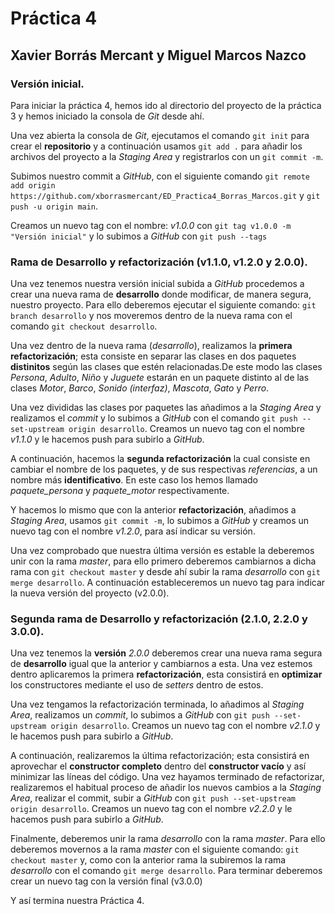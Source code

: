 # Práctica 4
## Xavier Borrás Mercant y Miguel Marcos Nazco



### Versión inicial.
Para iniciar la práctica 4, hemos ido al directorio del proyecto de la práctica 3 y hemos iniciado la consola de *Git* desde ahí.

Una vez abierta la consola de *Git*, ejecutamos el comando `git init` para crear el **repositorio** y a continuación usamos `git add .` para añadir los archivos del proyecto a la *Staging Area* y registrarlos con un `git commit -m`.

Subimos nuestro commit a *GitHub*, con el siguiente comando `git remote add origin https://github.com/xborrasmercant/ED_Practica4_Borras_Marcos.git` y `git push -u origin main`.

Creamos un nuevo tag con el nombre: *v1.0.0* con `git tag v1.0.0 -m "Versión inicial"` y lo subimos a *GitHub* con `git push --tags`



### Rama de Desarrollo y refactorización (v1.1.0, v1.2.0 y 2.0.0).
Una vez tenemos nuestra versión inicial subida a *GitHub* procedemos a crear una nueva rama de **desarrollo** donde modificar, de manera segura, nuestro proyecto. Para ello deberemos ejecutar el siguiente comando: `git branch desarrollo` y nos moveremos dentro de la nueva rama con el comando `git checkout desarrollo`.

Una vez dentro de la nueva rama (*desarrollo*), realizamos la **primera  refactorización**; esta consiste en separar las clases en dos paquetes **distinitos** según las clases que estén relacionadas.De este modo las clases *Persona*, *Adulto*, *Niño* y *Juguete* estarán en un paquete distinto al de las clases *Motor*, *Barco*, *Sonido (interfaz)*, *Mascota*, *Gato* y *Perro*.

Una vez divididas las clases por paquetes las añadimos a la *Staging Area* y realizamos el *commit* y lo subimos a *GitHub* con el comando `git push --set-upstream origin desarrollo`. Creamos un nuevo tag con el nombre *v1.1.0* y le hacemos push para subirlo a *GitHub*.

A continuación, hacemos la **segunda refactorización** la cual consiste en cambiar el nombre de los paquetes, y de sus respectivas *referencias*, a un nombre más **identificativo**. En este caso los hemos llamado *paquete_persona* y *paquete_motor* respectivamente.

Y hacemos lo mismo que con la anterior **refactorización**, añadimos a *Staging Area*, usamos `git commit -m`, lo subimos a *GitHub* y creamos un nuevo tag con el nombre *v1.2.0*, para así indicar su versión.

Una vez comprobado que nuestra última versión es estable la deberemos unir con la rama *master*, para ello primero deberemos cambiarnos a dicha rama con `git checkout master` y desde ahí subir la rama *desarrollo* con `git merge desarrollo`. A continuación estableceremos un nuevo tag para indicar la nueva versión del proyecto (v2.0.0).



### Segunda rama de Desarrollo y refactorización (2.1.0, 2.2.0 y 3.0.0).
Una vez tenemos la **versión** *2.0.0* deberemos crear una nueva rama segura de **desarrollo** igual que la anterior y cambiarnos a esta. Una vez estemos dentro aplicaremos la primera **refactorización**, esta consistirá en **optimizar** los constructores mediante el uso de *setters* dentro de estos.

Una vez tengamos la refactorización terminada, lo añadimos al *Staging Area*, realizamos un *commit*, lo subimos a *GitHub* con `git push --set-upstream origin desarrollo`. Creamos un nuevo tag con el nombre *v2.1.0* y le hacemos push para subirlo a *GitHub*.

A continuación, realizaremos la última refactorización; esta consistirá en aprovechar el **constructor completo** dentro del **constructor vacío** y así minimizar las líneas del código. Una vez hayamos terminado de refactorizar, realizaremos el habitual proceso de añadir los nuevos cambios a la *Staging Area*, realizar el commit, subir a *GitHub* con `git push --set-upstream origin desarrollo`. Creamos un nuevo tag con el nombre *v2.2.0* y le hacemos push para subirlo a *GitHub*.

Finalmente, deberemos unir la rama *desarrollo* con la rama *master*. Para ello deberemos movernos a la rama *master* con el siguiente comando: `git checkout master` y, como con la anterior rama la subiremos la rama *desarrollo* con el comando `git merge desarrollo`. Para terminar deberemos crear un nuevo tag con la versión final (v3.0.0)

Y así termina nuestra Práctica 4.

